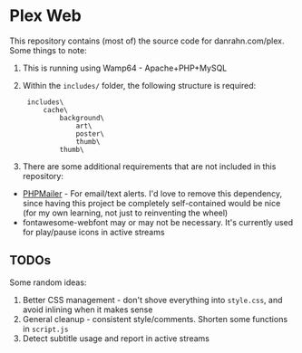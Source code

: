 # Plex Web

This repository contains (most of) the source code for danrahn.com/plex. Some things to note:

1. This is running using Wamp64 - Apache+PHP+MySQL
2. Within the `includes/` folder, the following structure is required:

        includes\
            cache\
                background\
                    art\
                    poster\
                    thumb\
                thumb\
3. There are some additional requirements that are not included in this repository:
  * [PHPMailer](https://github.com/PHPMailer/PHPMailer) - For email/text alerts. I'd love to remove this dependency, since having this project be completely self-contained would be nice (for my own learning, not just to reinventing the wheel)
  * fontawesome-webfont may or may not be necessary. It's currently used for play/pause icons in active streams

## TODOs

Some random ideas:
1. Better CSS management - don't shove everything into `style.css`, and avoid inlining when it makes sense
2. General cleanup - consistent style/comments. Shorten some functions in `script.js`
3. Detect subtitle usage and report in active streams